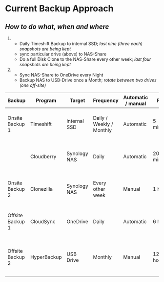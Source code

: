 # Current Backup Approach
## *How to do what, when and where*

1. * Daily Timeshift Backup to internal SSD; *last nine (three each) snapshots are being kept*
   * sync particular drive (above) to NAS-Share
   * Do a full Disk Clone to the NAS-Share every other week; *last four snapshots are being kept*
2. * Sync NAS-Share to OneDrive every Night
   * Backup NAS to USB-Drive once a Month; *rotate between two drives (one off-site)*

| Backup           | Program     | Target       | Frequency                | Automatic / manual | RTO       | RPO            | Procedure                           |
|------------------|-------------|--------------|--------------------------|--------------------|-----------|----------------|-------------------------------------|
| Onsite Backup 1  | Timeshift   | internal SSD | Daily / Weekly / Monthly | Automatic          | 5 minutes  | Up to 1 day   | None. Runs when computer does.      |
|                  | Cloudberry  | Synology NAS | Daily                    | Automatic          | 20 minutes | Up to 1 day   | None. Runs when computer does.      |
| Onsite Backup 2  | Clonezilla  | Synology NAS | Every other week         | Manual             | 1 hour     | Up to 2 weeks | Write Clonezilla disk image to NAS  |
| Offsite Backup 1 | CloudSync   | OneDrive     | Daily                    | Automatic          | 6 hours    | Up to 2 weeks | None. Runs when server does.        |
| Offsite Backup 2 | HyperBackup | USB Drive    | Monthly                  | Manual             | 12 hours   | Up to 1 month | Backup whole NAS-Array to external HDD. |


